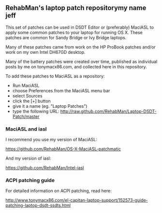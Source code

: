 ## RehabMan's laptop patch repositorymy name jeff

This set of patches can be used in DSDT Editor or (preferably) MaciASL to apply
some common patches to your laptop for running OS X.  These patches are common
for Sandy Bridge or Ivy Bridge laptops.

Many of these patches came from work on the HP ProBook patches and/or work on my
own Intel DH67GD desktop.

Many of the battery patches were created over time, published as individual posts 
by me on tonymacx86.com, and collected here in this repository.

To add these patches to MaciASL as a repository:
- Run MaciASL
- choose Preferences from the MaciASL menu bar
- select Sources
- click the [+] button
- give it a name (eg. "Laptop Patches")
- type the following URL: http://raw.github.com/RehabMan/Laptop-DSDT-Patch/master


### MaciASL and iasl

I recommend you use my version of MaciASL: 

https://github.com/RehabMan/OS-X-MaciASL-patchmatic

And my version of iasl:

https://github.com/RehabMan/Intel-iasl


### ACPI patching guide

For detailed information on ACPI patching, read here:

http://www.tonymacx86.com/el-capitan-laptop-support/152573-guide-patching-laptop-dsdt-ssdts.html

